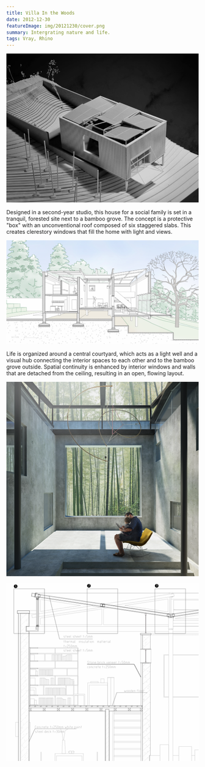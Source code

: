```yaml
---
title: Villa In the Woods
date: 2012-12-30
featureImage: img/20121230/cover.png
summary: Intergrating nature and life.
tags: Vray, Rhino
---
```


![](img/20121230/model.png)

Designed in a second-year studio, this house for a social family is set in a tranquil, forested site next to a bamboo grove. The concept is a protective "box" with an unconventional roof composed of six staggered slabs. This creates clerestory windows that fill the home with light and views.

![](img/20121230/section.png)

Life is organized around a central courtyard, which acts as a light well and a visual hub connecting the interior spaces to each other and to the bamboo grove outside. Spatial continuity is enhanced by interior windows and walls that are detached from the ceiling, resulting in an open, flowing layout.

![The Courtyard](img/20121230/cover.png)

![Detail of the Roof](img/20121230/detail.png)


